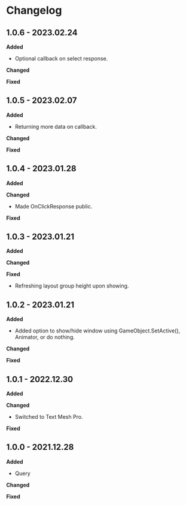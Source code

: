 # Changelog

## 1.0.6 - 2023.02.24

**Added**

* Optional callback on select response.

**Changed**

**Fixed**

## 1.0.5 - 2023.02.07

**Added**

* Returning more data on callback.

**Changed**

**Fixed**

## 1.0.4 - 2023.01.28

**Added**

**Changed**

* Made OnClickResponse public.

**Fixed**

## 1.0.3 - 2023.01.21

**Added**

**Changed**

**Fixed**

* Refreshing layout group height upon showing.

## 1.0.2 - 2023.01.21

**Added**

* Added option to show/hide window using GameObject.SetActive(), Animator, or do nothing.

**Changed**

**Fixed**

## 1.0.1 - 2022.12.30

**Added**

**Changed**

* Switched to Text Mesh Pro.

**Fixed**

## 1.0.0 - 2021.12.28

**Added**

* Query

**Changed**

**Fixed**
